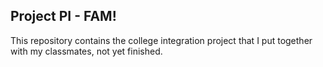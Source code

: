 ## Project PI - FAM!
This repository contains the college integration project that I put together with my classmates, not yet finished.
